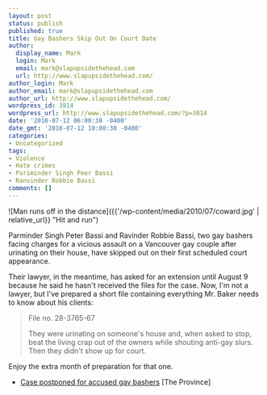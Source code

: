 ```yaml
---
layout: post
status: publish
published: true
title: Gay Bashers Skip Out On Court Date
author:
  display_name: Mark
  login: Mark
  email: mark@slapupsidethehead.com
  url: http://www.slapupsidethehead.com/
author_login: Mark
author_email: mark@slapupsidethehead.com
author_url: http://www.slapupsidethehead.com/
wordpress_id: 3814
wordpress_url: http://www.slapupsidethehead.com/?p=3814
date: '2010-07-12 06:00:38 -0400'
date_gmt: '2010-07-12 10:00:38 -0400'
categories:
- Uncategorized
tags:
- Violence
- Hate crimes
- Pariminder Singh Peer Bassi
- Ranvinder Robbie Bassi
comments: []
---
```

![Man runs off in the distance]({{'/wp-content/media/2010/07/coward.jpg' | relative_url}} "Hit and run")

Parminder Singh Peter Bassi and Ravinder Robbie Bassi, two gay bashers facing charges for a vicious assault on a Vancouver gay couple after urinating on their house, have skipped out on their first scheduled court appearance.

Their lawyer, in the meantime, has asked for an extension until August 9 because he said he hasn't received the files for the case. Now, I'm not a lawyer, but I've prepared a short file containing everything Mr. Baker needs to know about his clients:

> File no. 28-3765-67
> 
> They were urinating on someone's house and, when asked to stop, beat the living crap out of the owners while shouting anti-gay slurs. Then they didn't show up for court.

Enjoy the extra month of preparation for that one.

- [Case postponed for accused gay bashers](http://www.theprovince.com/Case+postponed+accused+bashers/3240219/story.html) [The Province]
